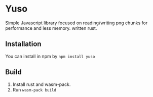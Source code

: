 # Yuso
Simple Javascript library focused on reading/writing png chunks for performance and less memory. written rust.


## Installation

You can install in npm by `npm install yuso`

## Build

1. Install rust and wasm-pack.
2. Run `wasm-pack build`
